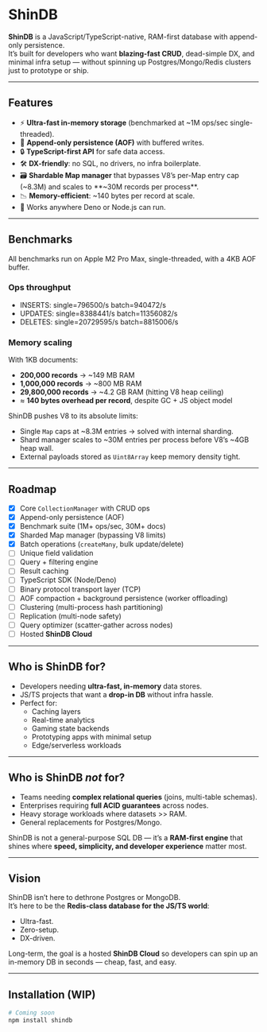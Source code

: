 # ShinDB

**ShinDB** is a JavaScript/TypeScript-native, RAM-first database with append-only persistence.  
It’s built for developers who want **blazing-fast CRUD**, dead-simple DX, and minimal infra setup — without spinning up Postgres/Mongo/Redis clusters just to prototype or ship.

---

## Features

- ⚡ **Ultra-fast in-memory storage** (benchmarked at ~1M ops/sec single-threaded).
- 📝 **Append-only persistence (AOF)** with buffered writes.
- 🔒 **TypeScript-first API** for safe data access.
- 🛠️ **DX-friendly**: no SQL, no drivers, no infra boilerplate.
- 🗃️ **Shardable Map manager** that bypasses V8’s per-Map entry cap (~8.3M) and scales to **~30M records per process**.
- 📉 **Memory-efficient**: ~140 bytes per record at scale.
- 🚀 Works anywhere Deno or Node.js can run.

---

## Benchmarks

All benchmarks run on Apple M2 Pro Max, single-threaded, with a 4KB AOF buffer.

### Ops throughput

- INSERTS: single=796500/s batch=940472/s
- UPDATES: single=8388441/s batch=11356082/s
- DELETES: single=20729595/s batch=8815006/s

### Memory scaling

With 1KB documents:

- **200,000 records** → ~149 MB RAM
- **1,000,000 records** → ~800 MB RAM
- **29,800,000 records** → ~4.2 GB RAM (hitting V8 heap ceiling)
- ≈ **140 bytes overhead per record**, despite GC + JS object model

ShinDB pushes V8 to its absolute limits:

- Single `Map` caps at ~8.3M entries → solved with internal sharding.
- Shard manager scales to ~30M entries per process before V8’s ~4GB heap wall.
- External payloads stored as `Uint8Array` keep memory density tight.

---

## Roadmap

- [x] Core `CollectionManager` with CRUD ops
- [x] Append-only persistence (AOF)
- [x] Benchmark suite (1M+ ops/sec, 30M+ docs)
- [x] Sharded Map manager (bypassing V8 limits)
- [x] Batch operations (`createMany`, bulk update/delete)
- [ ] Unique field validation
- [ ] Query + filtering engine
- [ ] Result caching
- [ ] TypeScript SDK (Node/Deno)
- [ ] Binary protocol transport layer (TCP)
- [ ] AOF compaction + background persistence (worker offloading)
- [ ] Clustering (multi-process hash partitioning)
- [ ] Replication (multi-node safety)
- [ ] Query optimizer (scatter-gather across nodes)
- [ ] Hosted **ShinDB Cloud**

---

## Who is ShinDB for?

- Developers needing **ultra-fast, in-memory** data stores.
- JS/TS projects that want a **drop-in DB** without infra hassle.
- Perfect for:
  - Caching layers
  - Real-time analytics
  - Gaming state backends
  - Prototyping apps with minimal setup
  - Edge/serverless workloads

---

## Who is ShinDB _not_ for?

- Teams needing **complex relational queries** (joins, multi-table schemas).
- Enterprises requiring **full ACID guarantees** across nodes.
- Heavy storage workloads where datasets >> RAM.
- General replacements for Postgres/Mongo.

ShinDB is not a general-purpose SQL DB — it’s a **RAM-first engine** that shines where **speed, simplicity, and developer experience** matter most.

---

## Vision

ShinDB isn’t here to dethrone Postgres or MongoDB.  
It’s here to be the **Redis-class database for the JS/TS world**:

- Ultra-fast.
- Zero-setup.
- DX-driven.

Long-term, the goal is a hosted **ShinDB Cloud** so developers can spin up an in-memory DB in seconds — cheap, fast, and easy.

---

## Installation (WIP)

```bash
# Coming soon
npm install shindb
```
